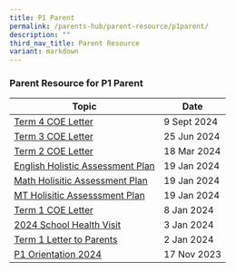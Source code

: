 ```yaml
---
title: P1 Parent
permalink: /parents-hub/parent-resource/p1parent/
description: ""
third_nav_title: Parent Resource
variant: markdown
---
```

### Parent Resource for P1 Parent

| **Topic** | **Date**
| -------- | -------- | 
|[Term 4 COE Letter](/files/Term_4_Letter.pdf)| 9 Sept 2024
|[Term 3 COE Letter](/files/2024_TERM_3_COE_LETTER.pdf)| 25 Jun 2024 
|[Term 2 COE Letter](/files/2024_TERM_2_COE_LETTER__1_.pdf)| 18 Mar 2024
|[English Holistic Assessment Plan ](/files/Pr_1_English_Holistic_Assessment_Plan_2024.pdf)| 19 Jan 2024
|[Math Holisitic Assessment Plan ](/files/Pr_1_Math_Holistic_Assessment_Plan_2024.pdf)| 19 Jan 2024
|[MT Holisitic Assesssment Plan ](/files/Pr_1_MT_Holistic_Assessment_Plan_2024.pdf)| 19 Jan 2024
|[Term 1 COE Letter](/files/2024_TERM_1_COE_LETTER__doc.pdf) | 8 Jan 2024
[2024 School Health Visit](/files/Parent_Hub/Parent_Resource/2024_School_Health_Visit_for_Primary_1_to_6_Students.pdf)| 3 Jan 2024
|[Term 1 Letter to Parents](/files/Parent_Hub/Parent_Resource/2024_Term_1_Letter_to_Parents.pdf)| 2 Jan 2024
[P1 Orientation 2024](/files/P1_Orientation_2023_FOR_2024_P1__10_Nov.pdf)|17 Nov 2023|